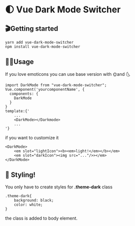 # 🌓 Vue Dark Mode Switcher

## 🎬Getting started

```
yarn add vue-dark-mode-switcher
npm install vue-dark-mode-switcher
```

## 👨‍💻Usage

If you love emoticons you can use base version with 🌞and 🌜

```
import DarkMode from "vue-dark-mode-switcher";
Vue.component('yourcomponentName', {
  components: {
    DarkMode
  }
}
template:{'
    ...
    <DarkMode></Darkmode>
    ...
'}
```

if you want to customize it

```
<DarkMode>
    <em slot="lightIcon"><b><em>light!</em></b></em>
    <em slot="darkIcon"><img src="..."/>></em>
</DarkMode>
```

## 💅 Styling!
You only have to create styles for **.theme-dark** class
````
.theme-dark{
    background: black;
    color: white;
}
````
the class is added to body element.